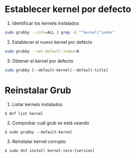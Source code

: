 # Establecer kernel por defecto

1. Identificar los kernels instalados

```bash
sudo grubby --info=ALL | grep -E "^kernel|^index"
```

2. Establecer el nuevo kernel por defecto

```bash
sudo grubby --set-default-index=N
```

3. Obtener el kernel por defecto

```bash
sudo grubby [--default-kernel|--default-title]
```


# Reinstalar Grub

1. Listar kernels instalados

```
$ dnf list kernel
```

2. Comprobar cuál grub se está usando

```
$ sudo grubby --default-kernel
```

3. Reinstalar kernel corrupto

```
$ sudo dnf install kernel-core-[version]
```
